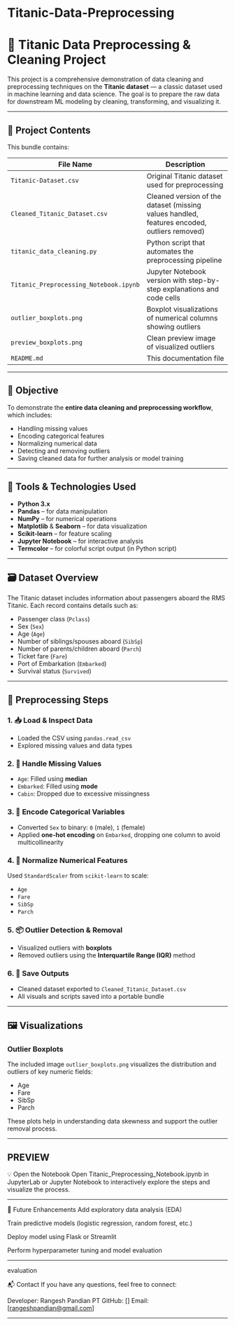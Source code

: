 # Titanic-Data-Preprocessing

# 🚢 Titanic Data Preprocessing & Cleaning Project

This project is a comprehensive demonstration of data cleaning and preprocessing techniques on the **Titanic dataset** — a classic dataset used in machine learning and data science. The goal is to prepare the raw data for downstream ML modeling by cleaning, transforming, and visualizing it.

---

## 📁 Project Contents

This bundle contains:

| File Name                            | Description |
|-------------------------------------|-------------|
| `Titanic-Dataset.csv`               | Original Titanic dataset used for preprocessing |
| `Cleaned_Titanic_Dataset.csv`       | Cleaned version of the dataset (missing values handled, features encoded, outliers removed) |
| `titanic_data_cleaning.py`          | Python script that automates the preprocessing pipeline |
| `Titanic_Preprocessing_Notebook.ipynb` | Jupyter Notebook version with step-by-step explanations and code cells |
| `outlier_boxplots.png`              | Boxplot visualizations of numerical columns showing outliers |
| `preview_boxplots.png`              | Clean preview image of visualized outliers |
| `README.md`                         | This documentation file |

---

## 🎯 Objective

To demonstrate the **entire data cleaning and preprocessing workflow**, which includes:
- Handling missing values
- Encoding categorical features
- Normalizing numerical data
- Detecting and removing outliers
- Saving cleaned data for further analysis or model training

---

## 🧰 Tools & Technologies Used

- **Python 3.x**
- **Pandas** – for data manipulation
- **NumPy** – for numerical operations
- **Matplotlib** & **Seaborn** – for data visualization
- **Scikit-learn** – for feature scaling
- **Jupyter Notebook** – for interactive analysis
- **Termcolor** – for colorful script output (in Python script)

---

## 🗃 Dataset Overview

The Titanic dataset includes information about passengers aboard the RMS Titanic. Each record contains details such as:

- Passenger class (`Pclass`)
- Sex (`Sex`)
- Age (`Age`)
- Number of siblings/spouses aboard (`SibSp`)
- Number of parents/children aboard (`Parch`)
- Ticket fare (`Fare`)
- Port of Embarkation (`Embarked`)
- Survival status (`Survived`)

---

## 🔧 Preprocessing Steps

### 1. 📥 Load & Inspect Data
- Loaded the CSV using `pandas.read_csv`
- Explored missing values and data types

### 2. 🚨 Handle Missing Values
- `Age`: Filled using **median**
- `Embarked`: Filled using **mode**
- `Cabin`: Dropped due to excessive missingness

### 3. 🔢 Encode Categorical Variables
- Converted `Sex` to binary: `0` (male), `1` (female)
- Applied **one-hot encoding** on `Embarked`, dropping one column to avoid multicollinearity

### 4. 📏 Normalize Numerical Features
Used `StandardScaler` from `scikit-learn` to scale:
- `Age`
- `Fare`
- `SibSp`
- `Parch`

### 5. 📦 Outlier Detection & Removal
- Visualized outliers with **boxplots**
- Removed outliers using the **Interquartile Range (IQR)** method

### 6. 💾 Save Outputs
- Cleaned dataset exported to `Cleaned_Titanic_Dataset.csv`
- All visuals and scripts saved into a portable bundle

---

## 🖼 Visualizations

### Outlier Boxplots
The included image `outlier_boxplots.png` visualizes the distribution and outliers of key numeric fields:
- Age
- Fare
- SibSp
- Parch

These plots help in understanding data skewness and support the outlier removal process.

---

## PREVIEW 



💡 Open the Notebook
Open Titanic_Preprocessing_Notebook.ipynb in JupyterLab or Jupyter Notebook to interactively explore the steps and visualize the process.

---

🔄 Future Enhancements
Add exploratory data analysis (EDA)

Train predictive models (logistic regression, random forest, etc.)

Deploy model using Flask or Streamlit

Perform hyperparameter tuning and model evaluation

---

evaluation

📬 Contact
If you have any questions, feel free to connect:

Developer: Rangesh Pandian PT
GitHub: []
Email: [rangeshpandian@gmail.com]

---

